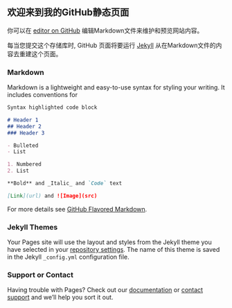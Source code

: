 ## 欢迎来到我的GitHub静态页面

你可以在 [editor on GitHub](https://github.com/mitian233/General/edit/master/README.md) 编辑Markdown文件来维护和预览网站内容。

每当您提交这个存储库时, GitHub 页面将要运行 [Jekyll](https://jekyllrb.com/) 从在Markdown文件的内容去重建这个页面。


### Markdown

Markdown is a lightweight and easy-to-use syntax for styling your writing. It includes conventions for

```markdown
Syntax highlighted code block

# Header 1
## Header 2
### Header 3

- Bulleted
- List

1. Numbered
2. List

**Bold** and _Italic_ and `Code` text

[Link](url) and ![Image](src)
```

For more details see [GitHub Flavored Markdown](https://guides.github.com/features/mastering-markdown/).

### Jekyll Themes

Your Pages site will use the layout and styles from the Jekyll theme you have selected in your [repository settings](https://github.com/mitian233/General/settings). The name of this theme is saved in the Jekyll `_config.yml` configuration file.

### Support or Contact

Having trouble with Pages? Check out our [documentation](https://help.github.com/categories/github-pages-basics/) or [contact support](https://github.com/contact) and we’ll help you sort it out.
